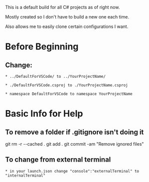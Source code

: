 This is a default build for all C# projects as of right now.

Mostly created so I don't have to build a new one each time.

Also allows me to easily clone certain configurations I want.

# Before Beginning

## Change:
    
    * ../DefaultForVSCode/ to ../YourProjectName/
    
    * ./DefaultForVSCode.csproj to ./YourProjectName.csproj

    * namespace DefaultForVSCode to namespace YourProjectName

# Basic Info for Help

## To remove a folder if .gitignore isn't doing it

git rm -r --cached .
git add .
git commit -am "Remove ignored files"

## To change from external terminal

    * in your launch.json change "console":"externalTerminal" to "internalTerminal"
